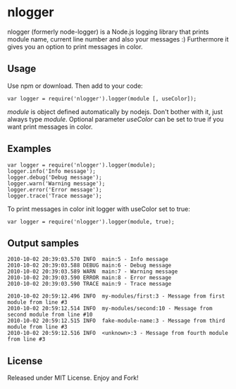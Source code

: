 nlogger
===========

nlogger (formerly node-logger) is a Node.js logging library that prints module name, current line number and also your messages :) Furthermore it gives you an option to print messages in color.


Usage
-----
Use npm or download. Then add to your code:

	var logger = require('nlogger').logger(module [, useColor]);

*module* is object defined automatically by nodejs. Don't bother with it, just always type *module*. Optional parameter *useColor* can be set to true if you want print messages in color.

Examples
--------

	var logger = require('nlogger').logger(module);
	logger.info('Info message');
	logger.debug('Debug message');
	logger.warn('Warning message');
	logger.error('Error message');
	logger.trace('Trace message');

To print messages in color init logger with useColor set to true:

	var logger = require('nlogger').logger(module, true);

	
Output samples
--------------

	2010-10-02 20:39:03.570 INFO  main:5 - Info message
	2010-10-02 20:39:03.588 DEBUG main:6 - Debug message
	2010-10-02 20:39:03.589 WARN  main:7 - Warning message
	2010-10-02 20:39:03.590 ERROR main:8 - Error message
	2010-10-02 20:39:03.590 TRACE main:9 - Trace message
	
	2010-10-02 20:59:12.496 INFO  my-modules/first:3 - Message from first module from line #3
	2010-10-02 20:59:12.514 INFO  my-modules/second:10 - Message from second module from line #10
	2010-10-02 20:59:12.515 INFO  fake-module-name:3 - Message from third module from line #3
	2010-10-02 20:59:12.516 INFO  <unknown>:3 - Message from fourth module from line #3
	

License
-------
Released under MIT License. Enjoy and Fork!

